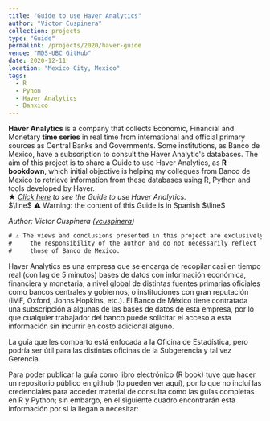 ```yaml
---
title: "Guide to use Haver Analytics"
author: "Victor Cuspinera"
collection: projects
type: "Guide"
permalink: /projects/2020/haver-guide
venue: "MDS-UBC GitHub"
date: 2020-12-11
location: "Mexico City, Mexico"
tags:
  - R
  - Pyhon
  - Haver Analytics
  - Banxico
---
```


**Haver Analytics** is a company that collects Economic, Financial and Monetary **time series** in real time from international and official primary sources as Central Banks and Governments. Some institutions, as Banco de Mexico, have a subscription to consult the Haver Analytic's databases. The aim of this project is to share a Guide to use Haver Analytics, as **R bookdown**, which initial objective is helping my collegues from Banco de Mexico to retrieve information from these databases using R, Python and tools developed by Haver.  
$\bigstar$ *[Click here](https://bookdown.org/vcuspinera/Guide_Haver_Analytics/) to see the Guide to use Haver Analytics.*  
$\line$ ⚠️ Warning: the content of this Guide is in Spanish $\line$

*Author: Victor Cuspinera ([vcuspinera](https://github.com/vcuspinera))*  


```diff
# ⚠️ The views and conclusions presented in this project are exclusively #
#     the responsibility of the author and do not necessarily reflect    #
#     those of Banco de Mexico.                                          #
```


Haver Analytics es una empresa que se encarga de recopilar casi en tiempo real (con lag de 5 minutos) bases de datos con información económica, financiera y monetaria, a nivel global de distintas fuentes primarias oficiales como bancos centrales y gobiernos, o instituciones con gran reputación (IMF, Oxford, Johns Hopkins, etc.).   El Banco de México tiene contratada una subscripción a algunas de las bases de datos de esta empresa, por lo que cualquier trabajador del banco puede solicitar el acceso a esta información sin incurrir en costo adicional alguno.


La guía que les comparto está enfocada a la Oficina de Estadística, pero podría ser útil para las distintas oficinas de la Subgerencia y tal vez Gerencia.

Para poder publicar la guía como libro electrónico (R book) tuve que hacer un repositorio público en github (lo pueden ver aquí), por lo que no incluí las credenciales para acceder material de consulta como las guías completas en R y Python; sin embargo, en el siguiente cuadro encontrarán esta información por si la llegan a necesitar:
